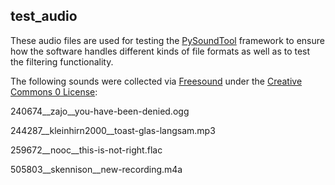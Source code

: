 ## test_audio 

These audio files are used for testing the <a href="https://github.com/a-n-rose/Python-Sound-Tool">PySoundTool</a> framework to ensure how the software handles different kinds of file formats as well as to test the filtering functionality.


The following sounds were collected via <a href="https://freesound.org/">Freesound</a> under the <a href="https://creativecommons.org/publicdomain/zero/1.0/">Creative Commons 0 License</a>:

240674__zajo__you-have-been-denied.ogg

244287__kleinhirn2000__toast-glas-langsam.mp3

259672__nooc__this-is-not-right.flac

505803__skennison__new-recording.m4a

